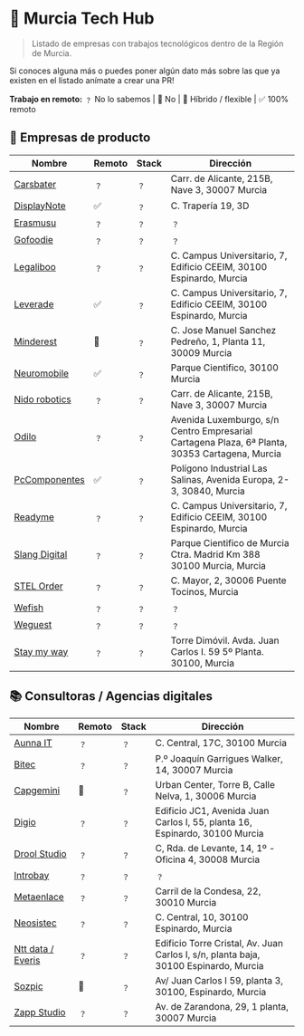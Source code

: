 
# 📂 Murcia Tech Hub

> Listado de empresas con trabajos tecnológicos dentro de la Región de Murcia.

Si conoces alguna más o puedes poner algún dato más sobre las que ya existen en el listado anímate a crear una PR!

**Trabajo en remoto:**
﹖ No lo sabemos | 🚫 No | 🔄 Híbrido / flexible | ✅ 100% remoto

## 📗 Empresas de producto
| Nombre | Remoto | Stack | Dirección |
| - | - | - | - |
| [Carsbater](https://www.carsbarter.es/) | ﹖ | ﹖ | Carr. de Alicante, 215B, Nave 3, 30007 Murcia |
| [DisplayNote](https://www.displaynote.com/) | ✅ | ﹖ | C. Trapería 19, 3D |
| [Erasmusu](https://erasmusu.com/) | ﹖ | ﹖ | ﹖ |
| [Gofoodie](https://gofoodie.app/) | ﹖ | ﹖ | ﹖ |
| [Legaliboo](https://legaliboo.com/) | ﹖ | ﹖ | C. Campus Universitario, 7, Edificio CEEIM, 30100 Espinardo, Murcia |
| [Leverade](https://leverade.com/) | ✅ | ﹖ | C. Campus Universitario, 7, Edificio CEEIM, 30100 Espinardo, Murcia |
| [Minderest](https://www.minderest.com) | 🔄 | ﹖ | C. Jose Manuel Sanchez Pedreño, 1, Planta 11, 30009 Murcia |
| [Neuromobile](https://neuromobile.es/) | ✅ | ﹖ | Parque Cientifico, 30100 Murcia |
| [Nido robotics](https://www.nidorobotics.com/) | ﹖ | ﹖ | Carr. de Alicante, 215B, Nave 3, 30007 Murcia |
| [Odilo](https://www.odilo.es/) | ﹖ | ﹖ | Avenida Luxemburgo, s/n Centro Empresarial Cartagena Plaza, 6ª Planta, 30353 Cartagena, Murcia |
| [PcComponentes](https://www.pccomponentes.com/) | ✅ | ﹖ | Polígono Industrial Las Salinas, Avenida Europa, 2-3, 30840, Murcia |
| [Readyme](https://readyme.app/) | ﹖ | ﹖ | C. Campus Universitario, 7, Edificio CEEIM, 30100 Espinardo, Murcia |
| [Slang Digital](https://slang.digital/) | ﹖ | ﹖ | Parque Cientifico de Murcia Ctra. Madrid Km 388 30100 Murcia, Murcia |
| [STEL Order](https://www.stelorder.com/) | ﹖ | ﹖ | C. Mayor, 2, 30006 Puente Tocinos, Murcia |
| [Wefish](https://wefish.app/) | ﹖ | ﹖ | ﹖ |
| [Weguest](https://www.weguest.com/) | ﹖ | ﹖ | ﹖ |
| [Stay my way](https://staymyway.com/) | ﹖ | ﹖ | Torre Dimóvil. Avda. Juan Carlos I. 59 5º Planta. 30100, Murcia |

## 📚 Consultoras / Agencias digitales
| Nombre | Remoto | Stack | Dirección |
| - | - | - | - |
| [Aunna IT](https://www.aunnait.es/) | ﹖ | ﹖ | C. Central, 17C, 30100 Murcia |
| [Bitec](https://www.bitec.es/) | ﹖ | ﹖ | P.º Joaquín Garrigues Walker, 14, 30007 Murcia |
| [Capgemini](https://www.capgemini.com/) | 🔄 | ﹖ | Urban Center, Torre B, Calle Nelva, 1, 30006 Murcia |
| [Digio](https://digio.es/) | ﹖ | ﹖ | Edificio JC1, Avenida Juan Carlos I, 55, planta 16, Espinardo, 30100 Murcia |
| [Drool Studio](https://droolstudio.com/) | ﹖ | ﹖ | C, Rda. de Levante, 14, 1º - Oficina 4, 30008 Murcia |
| [Introbay](https://introbay.com/) | ﹖ | ﹖ | ﹖ |
| [Metaenlace](https://metaenlace.com/) | ﹖ | ﹖ | Carril de la Condesa, 22, 30010 Murcia |
| [Neosistec](https://www.neosistec.com/) | ﹖ | ﹖ | C. Central, 10, 30100 Espinardo, Murcia |
| [Ntt data / Everis](https://es.nttdata.com/) | ﹖ | ﹖ | Edificio Torre Cristal, Av. Juan Carlos I, s/n, planta baja, 30100 Espinardo, Murcia |
| [Sozpic](https://www.sozpic.com/) | 🔄 | ﹖ | Av/ Juan Carlos I 59, planta 3, 30100, Espinardo, Murcia |
| [Zapp Studio](https://zapp-studio.com/) | ﹖ | ﹖ | Av. de Zarandona, 29, 1 planta, 30007 Murcia |

